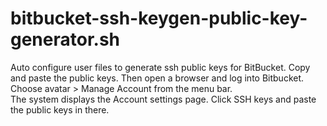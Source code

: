 bitbucket-ssh-keygen-public-key-generator.sh
============================================

Auto configure user files to generate ssh public keys for BitBucket. 
Copy and paste the public keys. 
Then open a browser and log into Bitbucket. Choose avatar > Manage Account from the menu bar.  
The system displays the Account settings page. Click SSH keys and paste the public keys in there.
